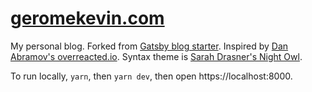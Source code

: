 # [geromekevin.com](https://geromekevin.com/)

My personal blog. Forked from [Gatsby blog starter](https://github.com/gatsbyjs/gatsby-starter-blog). Inspired by [Dan Abramov's overreacted.io](https://overreacted.io/). Syntax theme is [Sarah Drasner's Night Owl](https://github.com/sdras/night-owl-vscode-theme/).

To run locally, `yarn`, then `yarn dev`, then open https://localhost:8000.
